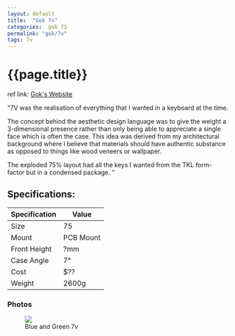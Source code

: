 ```yaml
---
layout: default
title:  "Gok 7v"
categories:  gok 75
permalink: "gok/7v"
tags: 7v
---
```

# {{page.title}}

ref link: [Gok's Website](https://www.gok.design/7v)

"7V was the realisation of everything that I wanted in a keyboard at the time.

The concept behind the aesthetic design language was to give the weight a 3-dimensional presence rather than
only being able to appreciate a single face which is often the case. This idea was derived from my architectural background where I believe that materials should have authentic substance as opposed to things like wood veneers or wallpaper.

The exploded 75% layout had all the keys I wanted from the TKL form-factor but in a condensed package.
"

## Specifications:

| Specification | Value |
|---|---|
| Size | 75 |
| Mount | PCB Mount |
| Front Height | ?mm |
| Case Angle | 7° |
| Cost | $?? |
| Weight | 2600g |

### Photos
<figure>
  <img src="{{ 'assets/images/gok/7v/blue-and-green-7v.png' | relative_url }}">
  <figcaption>Blue and Green 7v</figcaption>
</figure>

